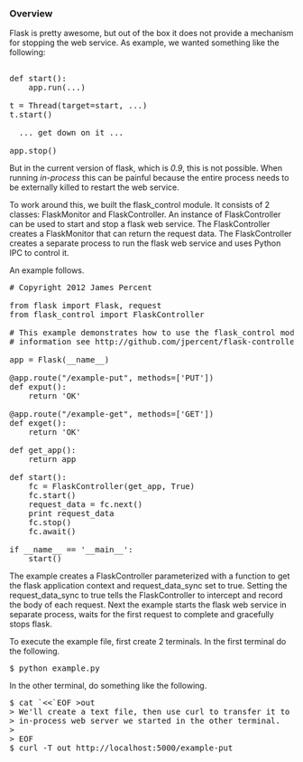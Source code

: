 ### Overview 

Flask is pretty awesome, but out of the box it does not provide a
mechanism for stopping the web service.  As example, we wanted
something like the following:

<pre> 
def start(): 
    app.run(...)

t = Thread(target=start, ...)
t.start()

  ... get down on it ...

app.stop()
</pre>

But in the current version of flask, which is *0.9*, this is not
possible.  When running *in-process* this can be painful because the
entire process needs to be externally killed to restart the web
service.

To work around this, we built the flask_control module.  It consists
of 2 classes: FlaskMonitor and FlaskController.  An instance of
FlaskController can be used to start and stop a flask web service.
The FlaskController creates a FlaskMonitor that can return the request
data.  The FlaskController creates a separate process to run the flask
web service and uses Python IPC to control it.

An example follows.
<pre>
# Copyright 2012 James Percent <james@syndeticlogic.org>

from flask import Flask, request
from flask_control import FlaskController

# This example demonstrates how to use the flask_control module.  For more
# information see http://github.com/jpercent/flask-controller.

app = Flask(__name__)
        
@app.route("/example-put", methods=['PUT'])
def exput():
    return 'OK'

@app.route("/example-get", methods=['GET'])
def exget():
    return 'OK'

def get_app():
    return app

def start():
    fc = FlaskController(get_app, True)
    fc.start()
    request_data = fc.next()
    print request_data
    fc.stop()
    fc.await()

if __name__ == '__main__':
    start()
</pre>

The example creates a FlaskController parameterized with a function to
get the flask application context and request_data_sync set to true.
Setting the request_data_sync to true tells the FlaskController to
intercept and record the body of each request.  Next the example
starts the flask web service in separate process, waits for the first
request to complete and gracefully stops flask.

To execute the example file, first create 2 terminals.  In the first terminal
do the following.

<pre>
$ python example.py
</pre>

In the other terminal, do something like the following.

<pre>
$ cat `<<`EOF >out
> We'll create a text file, then use curl to transfer it to the 
> in-process web server we started in the other terminal. 
> 
> EOF
$ curl -T out http://localhost:5000/example-put
</pre>
